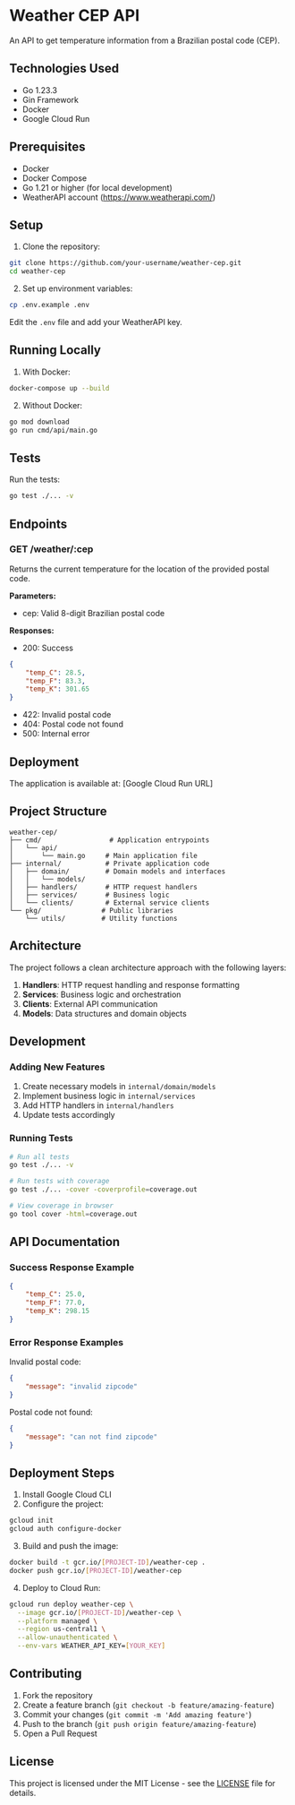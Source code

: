 # Weather CEP API

An API to get temperature information from a Brazilian postal code (CEP).

## Technologies Used

- Go 1.23.3
- Gin Framework
- Docker
- Google Cloud Run

## Prerequisites

- Docker
- Docker Compose
- Go 1.21 or higher (for local development)
- WeatherAPI account (https://www.weatherapi.com/)

## Setup

1. Clone the repository:
```bash
git clone https://github.com/your-username/weather-cep.git
cd weather-cep
```

2. Set up environment variables:
```bash
cp .env.example .env
```
Edit the `.env` file and add your WeatherAPI key.

## Running Locally

1. With Docker:
```bash
docker-compose up --build
```

2. Without Docker:
```bash
go mod download
go run cmd/api/main.go
```

## Tests

Run the tests:
```bash
go test ./... -v
```

## Endpoints

### GET /weather/:cep

Returns the current temperature for the location of the provided postal code.

**Parameters:**
- cep: Valid 8-digit Brazilian postal code

**Responses:**
- 200: Success
```json
{
    "temp_C": 28.5,
    "temp_F": 83.3,
    "temp_K": 301.65
}
```
- 422: Invalid postal code
- 404: Postal code not found
- 500: Internal error

## Deployment

The application is available at:
[Google Cloud Run URL]

## Project Structure

```
weather-cep/
├── cmd/                 # Application entrypoints
│   └── api/
│       └── main.go     # Main application file
├── internal/           # Private application code
│   ├── domain/         # Domain models and interfaces
│   │   └── models/     
│   ├── handlers/       # HTTP request handlers
│   ├── services/       # Business logic
│   └── clients/        # External service clients
└── pkg/               # Public libraries
    └── utils/         # Utility functions
```

## Architecture

The project follows a clean architecture approach with the following layers:

1. **Handlers**: HTTP request handling and response formatting
2. **Services**: Business logic and orchestration
3. **Clients**: External API communication
4. **Models**: Data structures and domain objects

## Development

### Adding New Features

1. Create necessary models in `internal/domain/models`
2. Implement business logic in `internal/services`
3. Add HTTP handlers in `internal/handlers`
4. Update tests accordingly

### Running Tests

```bash
# Run all tests
go test ./... -v

# Run tests with coverage
go test ./... -cover -coverprofile=coverage.out

# View coverage in browser
go tool cover -html=coverage.out
```

## API Documentation

### Success Response Example

```json
{
    "temp_C": 25.0,
    "temp_F": 77.0,
    "temp_K": 298.15
}
```

### Error Response Examples

Invalid postal code:
```json
{
    "message": "invalid zipcode"
}
```

Postal code not found:
```json
{
    "message": "can not find zipcode"
}
```

## Deployment Steps

1. Install Google Cloud CLI
2. Configure the project:
```bash
gcloud init
gcloud auth configure-docker
```

3. Build and push the image:
```bash
docker build -t gcr.io/[PROJECT-ID]/weather-cep .
docker push gcr.io/[PROJECT-ID]/weather-cep
```

4. Deploy to Cloud Run:
```bash
gcloud run deploy weather-cep \
  --image gcr.io/[PROJECT-ID]/weather-cep \
  --platform managed \
  --region us-central1 \
  --allow-unauthenticated \
  --env-vars WEATHER_API_KEY=[YOUR_KEY]
```

## Contributing

1. Fork the repository
2. Create a feature branch (`git checkout -b feature/amazing-feature`)
3. Commit your changes (`git commit -m 'Add amazing feature'`)
4. Push to the branch (`git push origin feature/amazing-feature`)
5. Open a Pull Request

## License

This project is licensed under the MIT License - see the [LICENSE](LICENSE) file for details.
